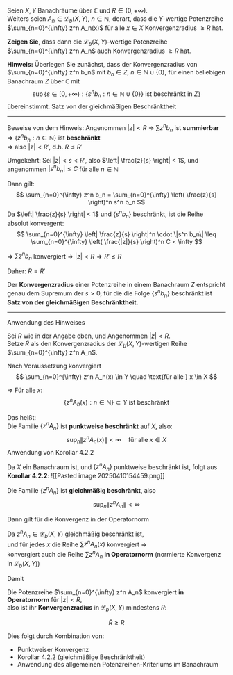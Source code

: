 Seien $X, Y$ Banachräume über $\mathbb{C}$ und $R \in (0, +\infty)$.  
Weiters seien $A_n \in \mathcal{L}_b(X, Y)$, $n \in \mathbb{N}$, derart, dass die $Y$-wertige Potenzreihe $\sum_{n=0}^{\infty} z^n A_n(x)$ für alle $x \in X$ Konvergenzradius $\geq R$ hat.

**Zeigen Sie**, dass dann die $\mathcal{L}_b(X, Y)$-wertige Potenzreihe $\sum_{n=0}^{\infty} z^n A_n$ auch Konvergenzradius $\geq R$ hat.

**Hinweis:** Überlegen Sie zunächst, dass der Konvergenzradius von $\sum_{n=0}^{\infty} z^n b_n$ mit $b_n \in Z$, $n \in \mathbb{N} \cup \{0\}$, für einen beliebigen Banachraum $Z$ über $\mathbb{C}$ mit
$$
\sup\{s \in [0, +\infty) : \{s^n b_n : n \in \mathbb{N} \cup \{0\}\} \text{ ist beschränkt in } Z\}
$$
übereinstimmt. Satz von der gleichmäßigen Beschränktheit

---
 
Beweise von dem Hinweis:
Angenommen $|z| < R$ ⇒ $\sum z^n b_n$ ist **summierbar** ⇒ $\{ z^n b_n : n \in \mathbb{N} \}$ ist **beschränkt**  
⇒ also $|z| < R'$, d.h. $R \leq R'$

Umgekehrt: Sei $|z| < s < R'$, also $\left| \frac{z}{s} \right| < 1$, und  
angenommen $|s^n b_n| \leq C$ für alle $n \in \mathbb{N}$

Dann gilt:
$$
\sum_{n=0}^{\infty} z^n b_n
= \sum_{n=0}^{\infty} \left( \frac{z}{s} \right)^n s^n b_n
$$
Da $\left| \frac{z}{s} \right| < 1$ und $\{ s^n b_n \}$ beschränkt, ist die Reihe absolut konvergent:
$$
\sum_{n=0}^{\infty} \left| \frac{z}{s} \right|^n \cdot \|s^n b_n\| \leq \sum_{n=0}^{\infty} \left( \frac{|z|}{s} \right)^n C < \infty
$$

⇒ $\sum z^n b_n$ konvergiert ⇒ $|z| < R \Rightarrow R' \leq R$

Daher: $R = R'$

Der **Konvergenzradius** einer Potenzreihe in einem Banachraum $Z$ entspricht genau dem Supremum der $s > 0$, für die die Folge $\{s^n b_n\}$ beschränkt ist **Satz von der gleichmäßigen Beschränktheit.**

---
 Anwendung des Hinweises 

Sei $R$ wie in der Angabe oben, und Angenommen $|z| < R$.  
Setze $\tilde{R}$ als den Konvergenzradius der $\mathcal{L}_b(X, Y)$-wertigen Reihe $\sum_{n=0}^{\infty} z^n A_n$.

Nach Voraussetzung konvergiert
$$
\sum_{n=0}^{\infty} z^n A_n(x) \in Y \quad \text{für alle } x \in X
$$

⇒ Für alle $x$:  
$$
\{ z^n A_n(x) : n \in \mathbb{N} \} \subset Y \text{ ist beschränkt}
$$

Das heißt:  
Die Familie $\{ z^n A_n \}$ ist **punktweise beschränkt** auf $X$, also:
$$
\sup_n \|z^n A_n(x)\| < \infty \quad \text{für alle } x \in X
$$
Anwendung von Korollar 4.2.2

Da $X$ ein Banachraum ist, und $\{z^n A_n\}$ punktweise beschränkt ist, folgt aus **Korollar 4.2.2**:
![[Pasted image 20250410154459.png]]  

Die Familie $\{ z^n A_n \}$ ist **gleichmäßig beschränkt**, also
 $$
\sup_n \|z^n A_n\| < \infty
 $$

Dann gilt für die Konvergenz in der Operatornorm

Da $z^n A_n \in \mathcal{L}_b(X, Y)$ gleichmäßig beschränkt ist,  
und für jedes $x$ die Reihe $\sum z^n A_n(x)$ konvergiert ⇒  
konvergiert auch die Reihe $\sum z^n A_n$ **in Operatornorm** (normierte Konvergenz in $\mathcal{L}_b(X, Y)$)

Damit 

Die Potenzreihe $\sum_{n=0}^{\infty} z^n A_n$ konvergiert **in Operatornorm** für $|z| < R$,  
also ist ihr **Konvergenzradius** in $\mathcal{L}_b(X, Y)$ mindestens $R$:

$$
\tilde{R} \geq R
$$


Dies folgt durch Kombination von:
- Punktweiser Konvergenz
- Korollar 4.2.2 (gleichmäßige Beschränktheit)
- Anwendung des allgemeinen Potenzreihen-Kriteriums im Banachraum
